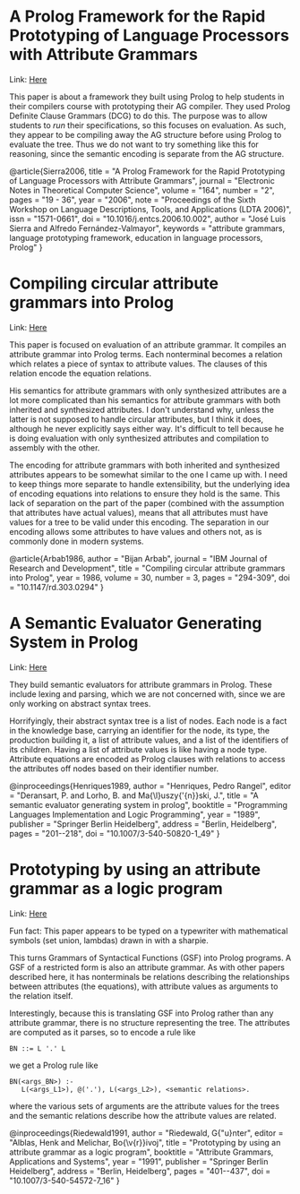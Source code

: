

# A Prolog Framework for the Rapid Prototyping of Language Processors with Attribute Grammars

Link:  [Here](https://www.sciencedirect.com/science/article/pii/S1571066106004798)

This paper is about a framework they built using Prolog to help
students in their compilers course with prototyping their AG compiler.
They used Prolog Definite Clause Grammars (DCG) to do this.  The
purpose was to allow students to *run* their specifications, so this
focuses on evaluation.  As such, they appear to be compiling away the
AG structure before using Prolog to evaluate the tree.  Thus we do not
want to try something like this for reasoning, since the semantic
encoding is separate from the AG structure.

@article{Sierra2006,
  title = "A Prolog Framework for the Rapid Prototyping of Language Processors with Attribute Grammars",
  journal = "Electronic Notes in Theoretical Computer Science",
  volume = "164",
  number = "2",
  pages = "19 - 36",
  year = "2006",
  note = "Proceedings of the Sixth Workshop on Language Descriptions, Tools, and Applications (LDTA 2006)",
  issn = "1571-0661",
  doi = "10.1016/j.entcs.2006.10.002",
  author = "José Luis Sierra and Alfredo Fernández-Valmayor",
  keywords = "attribute grammars, language prototyping framework, education in language processors, Prolog"
}


# Compiling circular attribute grammars into Prolog

Link:  [Here](https://ieeexplore.ieee.org/abstract/document/5390178)

This paper is focused on evaluation of an attribute grammar.  It
compiles an attribute grammar into Prolog terms.  Each nonterminal
becomes a relation which relates a piece of syntax to attribute
values.  The clauses of this relation encode the equation relations.

His semantics for attribute grammars with only synthesized attributes
are a lot more complicated than his semantics for attribute grammars
with both inherited and synthesized attributes.  I don't understand
why, unless the latter is not supposed to handle circular attributes,
but I think it does, although he never explicitly says either way.
It's difficult to tell because he is doing evaluation with only
synthesized attributes and compilation to assembly with the other.

The encoding for attribute grammars with both inherited and
synthesized attributes appears to be somewhat similar to the one I
came up with.  I need to keep things more separate to handle
extensibility, but the underlying idea of encoding equations into
relations to ensure they hold is the same.  This lack of separation on
the part of the paper (combined with the assumption that attributes
have actual values), means that all attributes must have values for a
tree to be valid under this encoding.  The separation in our encoding
allows some attributes to have values and others not, as is commonly
done in modern systems.

@article{Arbab1986,
  author = "Bijan Arbab",
  journal = "IBM Journal of Research and Development",
  title = "Compiling circular attribute grammars into Prolog",
  year = 1986,
  volume = 30,
  number = 3,
  pages = "294-309",
  doi = "10.1147/rd.303.0294"
}


# A Semantic Evaluator Generating System in Prolog

Link:  [Here](https://link.springer.com/chapter/10.1007%2F3-540-50820-1_49)

They build semantic evaluators for attribute grammars in Prolog.
These include lexing and parsing, which we are not concerned with,
since we are only working on abstract syntax trees.

Horrifyingly, their abstract syntax tree is a list of nodes.  Each
node is a fact in the knowledge base, carrying an identifier for the
node, its type, the production building it, a list of attribute
values, and a list of the identifiers of its children.  Having a list
of attribute values is like having a node type.  Attribute equations
are encoded as Prolog clauses with relations to access the attributes
off nodes based on their identifier number.

@inproceedings{Henriques1989,
  author = "Henriques, Pedro Rangel",
  editor = "Deransart, P. and Lorho, B. and Ma{\l}uszy{\'{n}}ski, J.",
  title = "A semantic evaluator generating system in prolog",
  booktitle = "Programming Languages Implementation and Logic Programming",
  year = "1989",
  publisher = "Springer Berlin Heidelberg",
  address = "Berlin, Heidelberg",
  pages = "201--218",
  doi = "10.1007/3-540-50820-1_49"
}


# Prototyping by using an attribute grammar as a logic program

Link:  [Here](https://link.springer.com/chapter/10.1007/3-540-54572-7_16)

Fun fact:  This paper appears to be typed on a typewriter with
mathematical symbols (set union, lambdas) drawn in with a sharpie.

This turns Grammars of Syntactical Functions (GSF) into Prolog
programs.  A GSF of a restricted form is also an attribute grammar.
As with other papers described here, it has nonterminals be relations
describing the relationships between attributes (the equations), with
attribute values as arguments to the relation itself.

Interestingly, because this is translating GSF into Prolog rather than
any attribute grammar, there is no structure representing the tree.
The attributes are computed as it parses, so to encode a rule like
```
BN ::= L '.' L
```
we get a Prolog rule like
```
BN(<args_BN>) :-
   L(<args_L1>), @('.'), L(<args_L2>), <semantic relations>.
```
where the various sets of arguments are the attribute values for the
trees and the semantic relations describe how the attribute values are
related.

@inproceedings{Riedewald1991,
  author = "Riedewald, G{\"u}nter",
  editor = "Alblas, Henk and Melichar, Bo{\v{r}}ivoj",
  title = "Prototyping by using an attribute grammar as a logic program",
  booktitle = "Attribute Grammars, Applications and Systems",
  year = "1991",
  publisher = "Springer Berlin Heidelberg",
  address = "Berlin, Heidelberg",
  pages = "401--437",
  doi = "10.1007/3-540-54572-7_16"
}

